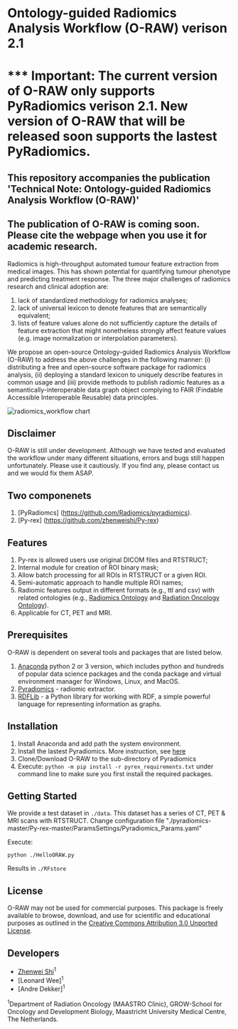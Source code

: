 # Ontology-guided Radiomics Analysis Workflow (O-RAW) verison 2.1
# *** Important: The current version of O-RAW only supports PyRadiomics verison 2.1. New version of O-RAW that will be released soon supports the lastest PyRadiomics.

## This repository accompanies the publication 'Technical Note: Ontology-guided Radiomics Analysis Workflow (O-RAW)'
## The publication of O-RAW is coming soon. Please cite the webpage when you use it for academic research.

Radiomics is high-throughput automated tumour feature extraction from medical images. This has shown potential for quantifying tumour phenotype and predicting treatment response. The three major challenges  of radiomics research and clinical adoption are: 
1. lack of standardized methodology for radiomics analyses;
2. lack of universal lexicon to denote features that are semantically equivalent;
3. lists of feature values alone do not sufficiently capture the details of feature extraction that might nonetheless strongly affect feature values (e.g. image normalization or interpolation parameters).  

We propose an open-source Ontology-guided Radiomics Analysis Workflow (O-RAW) to address the above challenges in the following manner: (i) distributing a free and open-source software package for radiomics analysis, (ii) deploying a standard lexicon to uniquely describe features in common usage and (iii) provide methods to publish radiomic features as a semantically-interoperable data graph object complying to FAIR (Findable Accessible Interoperable Reusable) data principles. 

![radiomics_workflow chart](https://user-images.githubusercontent.com/17007301/49441973-5cf6d400-f7c8-11e8-80d7-9b6c8e02777d.png)


## Disclaimer

O-RAW is still under development. Although we have tested and evaluated the workflow under many different situations, errors and bugs still happen unfortunately. Please use it cautiously. If you find any, please contact us and we would fix them ASAP.

## Two componenets

1. [PyRadiomcs] (https://github.com/Radiomics/pyradiomics). 
2. [Py-rex] (https://github.com/zhenweishi/Py-rex)

## Features

1. Py-rex is allowed users use original DICOM files and RTSTRUCT;
2. Internal module for creation of ROI binary mask;
3. Allow batch processing for all ROIs in RTSTRUCT or a given ROI.
4. Semi-automatic approach to handle multiple ROI names;
5. Radiomic features output in different formats (e.g., ttl and csv) with related ontologies (e.g., [Radiomics Ontology](https://bioportal.bioontology.org/ontologies/ROO) and [Radiation Oncology Ontology](https://bioportal.bioontology.org/ontologies/RO)).
6. Applicable for CT, PET and MRI.

## Prerequisites 

O-RAW is dependent on several tools and packages that are listed below.

1. [Anaconda](https://www.anaconda.com/download/) python 2 or 3 version, which includes python and hundreds of popular data science packages and the conda package and virtual environment manager for Windows, Linux, and MacOS.
2. [Pyradiomics](https://github.com/Radiomics/pyradiomics) - radiomic extractor.
3. [RDFLib](https://github.com/RDFLib/rdflib) - a Python library for working with RDF, a simple powerful language for representing information as graphs.

## Installation

1. Install Anaconda and add path the system environment.
2. Install the lastest Pyradiomics. More instruction, see [here](https://github.com/Radiomics/pyradiomics)
2. Clone/Download O-RAW to the sub-directory of Pyradiomics
3. Execute: `python -m pip install -r pyrex_requirements.txt` under command line to make sure you first install the required packages. 

		
## Getting Started
We provide a test dataset in `./data`. This dataset has a series of CT, PET & MRI scans with RTSTRUCT. Change configuration file "./pyradiomics-master/Py-rex-master/ParamsSettings/Pyradiomics_Params.yaml"

Execute:
```
python ./HelloORAW.py
```

Results in `./RFstore`

## License

O-RAW may not be used for commercial purposes. This package is freely available to browse, download, and use for scientific 
and educational purposes as outlined in the [Creative Commons Attribution 3.0 Unported License](https://creativecommons.org/licenses/by/3.0/).

## Developers
 - [Zhenwei Shi](https://github.com/zhenweishi)<sup>1</sup>
 - [Leonard Wee]<sup>1</sup>
 - [Andre Dekker]<sup>1</sup>
 
<sup>1</sup>Department of Radiation Oncology (MAASTRO Clinic), GROW-School for Oncology and Development Biology, Maastricht University Medical Centre, The Netherlands.
